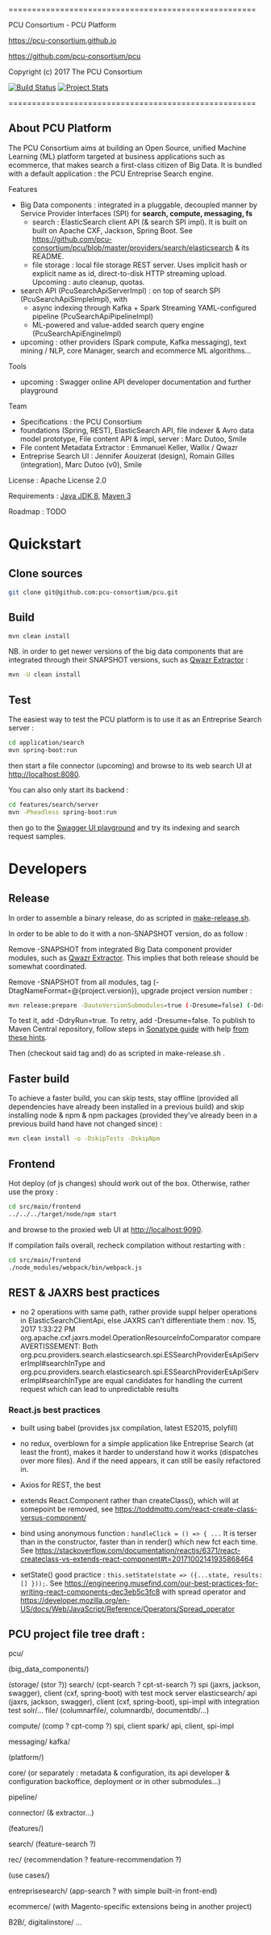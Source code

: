 =====================================================

PCU Consortium - PCU Platform

https://pcu-consortium.github.io

https://github.com/pcu-consortium/pcu

Copyright (c) 2017 The PCU Consortium

[![Build Status](https://travis-ci.org/pcu-consortium/pcu.svg?branch=master)](https://travis-ci.org/pcu-consortium/pcu) [![Project Stats](https://www.openhub.net/p/pcu-consortium-pcu/widgets/project_thin_badge.gif)](https://www.openhub.net/p/pcu-consortium-pcu)

=====================================================


About PCU Platform
----------

The PCU Consortium aims at building an Open Source, unified Machine Learning (ML) platform targeted at business applications such as ecommerce,
that makes search a first-class citizen of Big Data.
It is bundled with a default application : the PCU Entreprise Search engine.


Features
   * Big Data components : integrated in a pluggable, decoupled manner by Service Provider Interfaces (SPI) for **search, compute, messaging, fs**
      * search : ElasticSearch client API (& search SPI impl). It is built on built on Apache CXF, Jackson, Spring Boot. See
https://github.com/pcu-consortium/pcu/blob/master/providers/search/elasticsearch & its README.
      * file storage : local file storage REST server. Uses implicit hash or explicit name as id, direct-to-disk HTTP streaming upload.
Upcoming : auto cleanup, quotas.
   * search API (PcuSearchApiServerImpl) : on top of search SPI (PcuSearchApiSimpleImpl), with
      * async indexing through Kafka + Spark Streaming YAML-configured pipeline (PcuSearchApiPipelineImpl)
      * ML-powered and value-added search query engine (PcuSearchApiEngineImpl)
   * upcoming : other providers (Spark compute, Kafka messaging), text mining / NLP, core Manager, search and ecommerce ML algorithms...

Tools
   * upcoming : Swagger online API developer documentation and further playground

Team
   * Specifications : the PCU Consortium
   * foundations (Spring, REST), ElasticSearch API, file indexer & Avro data model prototype, File content API & impl, server : Marc Dutoo, Smile
   * File content Metadata Extractor : Emmanuel Keller, Wallix / Qwazr
   * Entreprise Search UI : Jennifer Aouizerat (design), Romain Gilles (integration), Marc Dutoo (v0), Smile

License : Apache License 2.0

Requirements : [Java JDK 8](http://www.oracle.com/technetwork/java/javase/downloads/jdk8-downloads-2133151.html), [Maven 3](http://maven.apache.org/download.cgi)

Roadmap : TODO


# Quickstart

## Clone sources
````bash
git clone git@github.com:pcu-consortium/pcu.git
````

## Build
````bash
mvn clean install
````

NB. in order to get newer versions of the big data components that are integrated through their SNAPSHOT versions, such as [Qwazr Extractor](providers/metadata/extractor) :
````bash
mvn -U clean install
````

## Test
The easiest way to test the PCU platform is to use it as an Entreprise Search server :
````bash
cd application/search
mvn spring-boot:run
````
then start a file connector (upcoming) and browse to its web search UI at [http://localhost:8080](http://localhost:8080).

You can also only start its backend :
````bash
cd features/search/server
mvn -Pheadless spring-boot:run
````
then go to the [Swagger UI playground](http://localhost:8080/pcu/api-docs?url=http://localhost:8080/pcu/swagger.json) and try its indexing and search request samples.


# Developers

## Release

In order to assemble a binary release, do as scripted in [make-release.sh](make-release.sh).

In order to be able to do it with a non-SNAPSHOT version, do as follow :

Remove -SNAPSHOT from integrated Big Data component provider modules, such as [Qwazr Extractor](providers/metadata/extractor). This implies that both release should be somewhat coordinated.

Remove -SNAPSHOT from all modules, tag (-DtagNameFormat=@{project.version}), upgrade project version number :
````bash
mvn release:prepare -DautoVersionSubmodules=true (-Dresume=false) (-DdryRun=true)
````
To test it, add -DdryRun=true. To retry, add -Dresume=false. To publish to Maven Central repository, follow steps in [Sonatype guide](https://docs.sonatype.org/display/Repository/Sonatype+OSS+Maven+Repository+Usage+Guide) with help [from these hints](http://danhaywood.com/2013/07/11/deploying-artifacts-to-maven-central-repo/).

Then (checkout said tag and) do as scripted in make-release.sh .

## Faster build

To achieve a faster build, you can skip tests, stay offline (provided all dependencies have already been installed in a previous build) and skip installing node & npm & npm packages (provided they've already been in a previous build hand have not changed since) :
````bash
mvn clean install -o -DskipTests -DskipNpm
````

## Frontend

Hot deploy (of js changes) should work out of the box. Otherwise, rather use the proxy :
````bash
cd src/main/frontend
../../../target/node/npm start
````
and browse to the proxied web UI at [http://localhost:9090](http://localhost:9090).

If compilation fails overall, recheck compilation without restarting with :
````bash
cd src/main/frontend
./node_modules/webpack/bin/webpack.js
````

## REST  & JAXRS best practices

- no 2 operations with same path, rather provide suppl helper operations in ElasticSearchClientApi,
else JAXRS can't differentiate them :
nov. 15, 2017 1:33:22 PM org.apache.cxf.jaxrs.model.OperationResourceInfoComparator compare
AVERTISSEMENT: Both org.pcu.providers.search.elasticsearch.spi.ESSearchProviderEsApiServerImpl#searchInType
and org.pcu.providers.search.elasticsearch.spi.ESSearchProviderEsApiServerImpl#searchInType are equal candidates
for handling the current request which can lead to unpredictable results

### React.js best practices
- built using babel (provides jsx compilation, latest ES2015, polyfill)

- no redux, overblown for a simple application like Entreprise Search (at least the front), makes it harder to understand how it works (dispatches over more files). And if the need appears, it can still be easily refactored in.

- Axios for REST, the best 

- extends React.Component rather than createClass(), which will at somepoint be removed, see https://toddmotto.com/react-create-class-versus-component/

- bind using anonymous function : ````handleClick = () => { ...```` It is terser than in the constructor, faster than in render() which new fct each time. See https://stackoverflow.com/documentation/reactjs/6371/react-createclass-vs-extends-react-component#t=20171002141935868464

- setState() good practice : ````this.setState(state => ({...state, results: [] }));````. See https://engineering.musefind.com/our-best-practices-for-writing-react-components-dec3eb5c3fc8 with spread operator and https://developer.mozilla.org/en-US/docs/Web/JavaScript/Reference/Operators/Spread_operator


## PCU project file tree draft :

pcu/

 (big_data_components/)

 (storage/ (stor ?))
 search/ (cpt-search ? cpt-st-search ?)
  spi (jaxrs, jackson, swagger), client (cxf, spring-boot) with test mock server
  elasticsearch/
   api (jaxrs, jackson, swagger), client (cxf, spring-boot), spi-impl with integration test
  solr/...
 file/
 (columnarfile/, columnardb/, documentdb/...)

 compute/ (comp ? cpt-comp ?)
  spi, client
  spark/
   api, client, spi-impl

 messaging/
  kafka/

 (platform/)

 core/ (or separately : metadata & configuration, its api developer & configuration backoffice, deployment or in other submodules...)

 pipeline/

 connector/ (& extractor...)

 (features/)
 
 search/ (feature-search ?)

 rec/ (recommendation ? feature-recommendation ?)

 (use cases/)

 entreprisesearch/ (app-search ? with simple built-in front-end)

 ecommerce/ (with Magento-specific extensions being in another project)

 B2B/, digitalinstore/ ...


